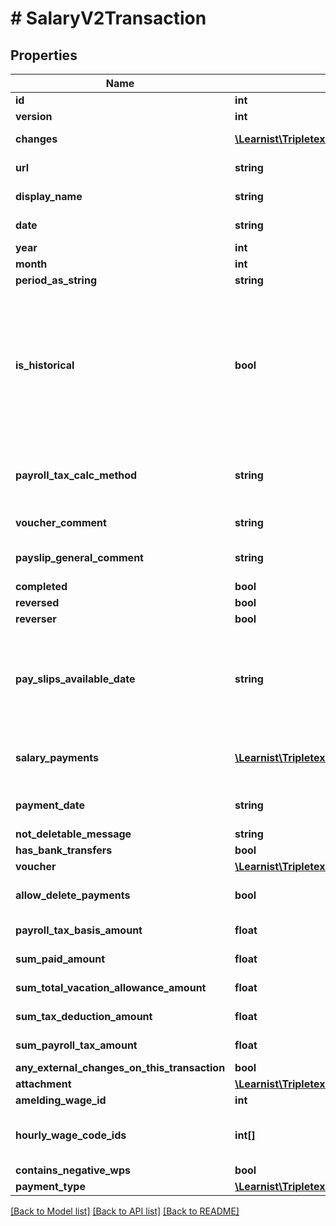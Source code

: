 # # SalaryV2Transaction

## Properties

Name | Type | Description | Notes
------------ | ------------- | ------------- | -------------
**id** | **int** |  | [optional]
**version** | **int** |  | [optional]
**changes** | [**\Learnist\Tripletex\Model\Change[]**](Change.md) |  | [optional] [readonly]
**url** | **string** |  | [optional] [readonly]
**display_name** | **string** |  | [optional] [readonly]
**date** | **string** | Voucher date. | [optional]
**year** | **int** |  |
**month** | **int** |  |
**period_as_string** | **string** |  | [optional]
**is_historical** | **bool** | With historical wage vouchers you can update the wage system with information dated before the opening balance. | [optional]
**payroll_tax_calc_method** | **string** | Employee National Insurance calculation method | [optional]
**voucher_comment** | **string** | Comment on voucher | [optional]
**payslip_general_comment** | **string** | Comment to be shown on all payslips | [optional]
**completed** | **bool** |  | [optional]
**reversed** | **bool** |  | [optional]
**reverser** | **bool** |  | [optional]
**pay_slips_available_date** | **string** | The date payslips are made available to the employee. Defaults to voucherDate. | [optional]
**salary_payments** | [**\Learnist\Tripletex\Model\SalaryV2Payment[]**](SalaryV2Payment.md) | Link to individual payslip objects. |
**payment_date** | **string** | The date payslips are paid | [optional]
**not_deletable_message** | **string** |  | [optional]
**has_bank_transfers** | **bool** |  | [optional]
**voucher** | [**\Learnist\Tripletex\Model\SalaryV2Voucher**](SalaryV2Voucher.md) |  | [optional]
**allow_delete_payments** | **bool** | True if bank payments are deletable | [optional]
**payroll_tax_basis_amount** | **float** |  | [optional] [readonly]
**sum_paid_amount** | **float** |  | [optional] [readonly]
**sum_total_vacation_allowance_amount** | **float** |  | [optional] [readonly]
**sum_tax_deduction_amount** | **float** |  | [optional] [readonly]
**sum_payroll_tax_amount** | **float** |  | [optional] [readonly]
**any_external_changes_on_this_transaction** | **bool** |  | [optional]
**attachment** | [**\Learnist\Tripletex\Model\Document**](Document.md) |  | [optional]
**amelding_wage_id** | **int** |  | [optional]
**hourly_wage_code_ids** | **int[]** | List of wage code ids that are hourly wage code | [optional] [readonly]
**contains_negative_wps** | **bool** |  | [optional]
**payment_type** | [**\Learnist\Tripletex\Model\SalaryV2PaymentType**](SalaryV2PaymentType.md) |  | [optional]

[[Back to Model list]](../../README.md#models) [[Back to API list]](../../README.md#endpoints) [[Back to README]](../../README.md)
